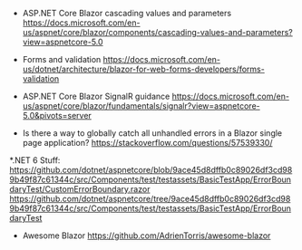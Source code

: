 * ASP.NET Core Blazor cascading values and parameters
https://docs.microsoft.com/en-us/aspnet/core/blazor/components/cascading-values-and-parameters?view=aspnetcore-5.0

* Forms and validation
https://docs.microsoft.com/en-us/dotnet/architecture/blazor-for-web-forms-developers/forms-validation

* ASP.NET Core Blazor SignalR guidance
https://docs.microsoft.com/en-us/aspnet/core/blazor/fundamentals/signalr?view=aspnetcore-5.0&pivots=server

* Is there a way to globally catch all unhandled errors in a Blazor single page application?
https://stackoverflow.com/questions/57539330/

*.NET 6 Stuff:
https://github.com/dotnet/aspnetcore/blob/9ace45d8dffb0c89026df3cd989b49f87c61344c/src/Components/test/testassets/BasicTestApp/ErrorBoundaryTest/CustomErrorBoundary.razor
https://github.com/dotnet/aspnetcore/tree/9ace45d8dffb0c89026df3cd989b49f87c61344c/src/Components/test/testassets/BasicTestApp/ErrorBoundaryTest


* Awesome Blazor
https://github.com/AdrienTorris/awesome-blazor
